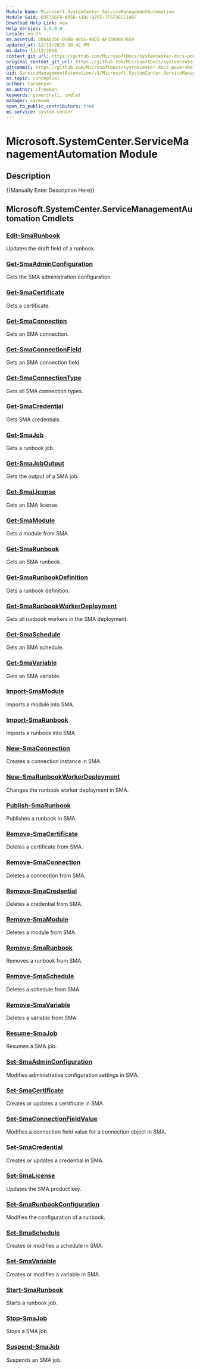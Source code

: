 ```yaml
---
Module Name: Microsoft.SystemCenter.ServiceManagementAutomation
Module Guid: 03F356FB-485D-41BC-B7FE-7F573ECC186F
Download Help Link: new
Help Version: 5.0.0.0
Locale: en-US
ms.assetid: B06A535F-D9B8-4855-98D3-AF33898B7659
updated_at: 12/13/2016 10:42 PM
ms.date: 12/13/2016
content_git_url: https://github.com/MicrosoftDocs/systemcenter-docs-powershell/blob/master/systemcenter-cmdlets/ServiceManagementAutomation/v1/Microsoft.SystemCenter.ServiceManagementAutomation.md
original_content_git_url: https://github.com/MicrosoftDocs/systemcenter-docs-powershell/blob/master/systemcenter-cmdlets/ServiceManagementAutomation/v1/Microsoft.SystemCenter.ServiceManagementAutomation.md
gitcommit: https://github.com/MicrosoftDocs/systemcenter-docs-powershell/blob/ea9507ac2178040476af5407227db8cb97701ea9/systemcenter-cmdlets/ServiceManagementAutomation/v1/Microsoft.SystemCenter.ServiceManagementAutomation.md
uid: ServiceManagementAutomation/v1/Microsoft.SystemCenter.ServiceManagementAutomation.md
ms.topic: conceptual
author: tarameyer
ms.author: cfreeman
keywords: powershell, cmdlet
manager: carmonm
open_to_public_contributors: true
ms.service: system-center
---
```


# Microsoft.SystemCenter.ServiceManagementAutomation Module
## Description
{{Manually Enter Description Here}}

## Microsoft.SystemCenter.ServiceManagementAutomation Cmdlets
### [Edit-SmaRunbook](./Edit-SmaRunbook.md)
Updates the draft field of a runbook.

### [Get-SmaAdminConfiguration](./Get-SmaAdminConfiguration.md)
Gets the SMA administration configuration.

### [Get-SmaCertificate](./Get-SmaCertificate.md)
Gets a certificate.

### [Get-SmaConnection](./Get-SmaConnection.md)
Gets an SMA connection.

### [Get-SmaConnectionField](./Get-SmaConnectionField.md)
Gets an SMA connection field.

### [Get-SmaConnectionType](./Get-SmaConnectionType.md)
Gets all SMA connection types.

### [Get-SmaCredential](./Get-SmaCredential.md)
Gets SMA credentials.

### [Get-SmaJob](./Get-SmaJob.md)
Gets a runbook job.

### [Get-SmaJobOutput](./Get-SmaJobOutput.md)
Gets the output of a SMA job.

### [Get-SmaLicense](./Get-SmaLicense.md)
Gets an SMA license.

### [Get-SmaModule](./Get-SmaModule.md)
Gets a module from SMA.

### [Get-SmaRunbook](./Get-SmaRunbook.md)
Gets an SMA runbook.

### [Get-SmaRunbookDefinition](./Get-SmaRunbookDefinition.md)
Gets a runbook definition.

### [Get-SmaRunbookWorkerDeployment](./Get-SmaRunbookWorkerDeployment.md)
Gets all runbook workers in the SMA deployment.

### [Get-SmaSchedule](./Get-SmaSchedule.md)
Gets an SMA schedule.

### [Get-SmaVariable](./Get-SmaVariable.md)
Gets an SMA variable.

### [Import-SmaModule](./Import-SmaModule.md)
Imports a module into SMA.

### [Import-SmaRunbook](./Import-SmaRunbook.md)
Imports a runbook into SMA.

### [New-SmaConnection](./New-SmaConnection.md)
Creates a connection instance in SMA.

### [New-SmaRunbookWorkerDeployment](./New-SmaRunbookWorkerDeployment.md)
Changes the runbook worker deployment in SMA.

### [Publish-SmaRunbook](./Publish-SmaRunbook.md)
Publishes a runbook in SMA.

### [Remove-SmaCertificate](./Remove-SmaCertificate.md)
Deletes a certificate from SMA.

### [Remove-SmaConnection](./Remove-SmaConnection.md)
Deletes a connection from SMA.

### [Remove-SmaCredential](./Remove-SmaCredential.md)
Deletes a credential from SMA.

### [Remove-SmaModule](./Remove-SmaModule.md)
Deletes a module from SMA.

### [Remove-SmaRunbook](./Remove-SmaRunbook.md)
Removes a runbook from SMA.

### [Remove-SmaSchedule](./Remove-SmaSchedule.md)
Deletes a schedule from SMA.

### [Remove-SmaVariable](./Remove-SmaVariable.md)
Deletes a variable from SMA.

### [Resume-SmaJob](./Resume-SmaJob.md)
Resumes a SMA job.

### [Set-SmaAdminConfiguration](./Set-SmaAdminConfiguration.md)
Modifies administrative configuration settings in SMA.

### [Set-SmaCertificate](./Set-SmaCertificate.md)
Creates or updates a certificate in SMA.

### [Set-SmaConnectionFieldValue](./Set-SmaConnectionFieldValue.md)
Modifies a connection field value for a connection object in SMA.

### [Set-SmaCredential](./Set-SmaCredential.md)
Creates or updates a credential in SMA.

### [Set-SmaLicense](./Set-SmaLicense.md)
Updates the SMA product key.

### [Set-SmaRunbookConfiguration](./Set-SmaRunbookConfiguration.md)
Modifies the configuration of a runbook.

### [Set-SmaSchedule](./Set-SmaSchedule.md)
Creates or modifies a schedule in SMA.

### [Set-SmaVariable](./Set-SmaVariable.md)
Creates or modifies a variable in SMA.

### [Start-SmaRunbook](./Start-SmaRunbook.md)
Starts a runbook job.

### [Stop-SmaJob](./Stop-SmaJob.md)
Stops a SMA job.

### [Suspend-SmaJob](./Suspend-SmaJob.md)
Suspends an SMA job.

